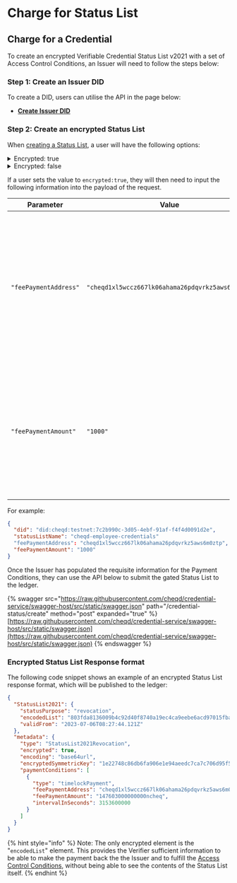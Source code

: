 # Charge for Status List

## **Charge for a Credential**

To create an encrypted Verifiable Credential Status List v2021 with a set of Access Control Conditions, an Issuer will need to follow the steps below:

### Step 1: Create an Issuer DID

To create a DID, users can utilise the API in the page below:

* [**Create Issuer DID**](../dids/create-did.md)

### Step 2: Create an encrypted Status List

When [creating a Status List](../status-lists/), a user will have the following options:&#x20;

<details>

<summary>Encrypted: true</summary>

Setting the value of encrypted to **true** will encrypt the bitstring of the Status List, meaning that a set of Payment Conditions will need to be met in order to access the Status List contents.

</details>

<details>

<summary>Encrypted: false</summary>

Setting the value of encrypted to **false** will create a regular Status List on-ledger, where the contents of the Status List are visible to any users who queries the blockchain.&#x20;

</details>

If a user sets the value to `encrypted:true`, they will then need to input the following information into the payload of the request.

| Parameter             | Value                                            | Description                                                                                                                                                      |
| --------------------- | ------------------------------------------------ | ---------------------------------------------------------------------------------------------------------------------------------------------------------------- |
| `"feePaymentAddress"` | `"cheqd1xl5wccz667lk06ahama26pdqvrkz5aws6m0ztp"` | This specifies the cheqd address to which the payment fee should be sent. **This address is associated with the User who wants to charge for Credential Status** |
| `"feePaymentAmount"`  | `"1000"`                                         | This defines the amount of the **payment fee in CHEQ which the Issuer will charge** for a third party to unlock the Credential Status.                           |

For example:

```json
{
  "did": "did:cheqd:testnet:7c2b990c-3d05-4ebf-91af-f4f4d0091d2e",
  "statusListName": "cheqd-employee-credentials"
  "feePaymentAddress": "cheqd1xl5wccz667lk06ahama26pdqvrkz5aws6m0ztp",
  "feePaymentAmount": "1000"
}
```

Once the Issuer has populated the requisite information for the Payment Conditions, they can use the API below to submit the gated Status List to the ledger.&#x20;

{% swagger src="https://raw.githubusercontent.com/cheqd/credential-service/swagger-host/src/static/swagger.json" path="/credential-status/create" method="post" expanded="true" %}
[https://raw.githubusercontent.com/cheqd/credential-service/swagger-host/src/static/swagger.json](https://raw.githubusercontent.com/cheqd/credential-service/swagger-host/src/static/swagger.json)
{% endswagger %}

### Encrypted Status List Response format

The following code snippet shows an example of an encrypted Status List response format, which will be published to the ledger:

```json
{
  "StatusList2021": {
    "statusPurpose": "revocation",
    "encodedList": "803fda8136009b4c92d40f8740a19ec4ca9eebe6acd97015fba90b393ea117e746ac9b60a7d44297796f1fc5214b71a4bd17be9c09f32fd0c5d53c32f1c6bfe796b2e8e011c77bf9538c5c57c567676d99a9327284ba377ae90c17e42856971f",
    "validFrom": "2023-07-06T08:27:44.121Z"
  },
  "metadata": {
    "type": "StatusList2021Revocation",
    "encrypted": true,
    "encoding": "base64url",
    "encryptedSymmetricKey": "1e22748c86db6fa906e1e94aeedc7ca7c706d95f518b239b865411d36c53db2da7afd67ad11a69a99b16cee73e807c174da700b421cd5abdc06e1871ad87137bfe6fc52d64c90239e3366aecf69d60581e38d7fc9da0e32461e6640f3099628437a10f219cb89ff0d1aa6cd803288d335d759d8e16abffeb485ed277e17274cb0000000000000020ad03178dd1550e9622365abf929d96600ab004fb96152bf595bef665424943c56461b30a993221efc4812a30dd2f56a3",
    "paymentConditions": [
      {
        "type": "timelockPayment",
        "feePaymentAddress": "cheqd1xl5wccz667lk06ahama26pdqvrkz5aws6m0ztp",
        "feePaymentAmount": "147603000000000ncheq",
        "intervalInSeconds": 3153600000
      }
    ]
  }
}
```

{% hint style="info" %}
Note: The only encrypted element is the "`encodedList`" element. This provides the Verifier sufficient information to be able to make the payment back the the Issuer and to fulfill the [Access Control Conditions](payment-conditions.md), without being able to see the contents of the Status List itself.
{% endhint %}
